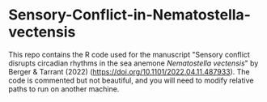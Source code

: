 # Sensory-Conflict-in-Nematostella-vectensis

This repo contains the R code used for the manuscript "Sensory conflict disrupts circadian rhythms in the sea anemone
_Nematostella vectensis_" by Berger & Tarrant (2022) (https://doi.org/10.1101/2022.04.11.487933). The code is commented but not beautiful, and you will need to modify relative paths to run on another machine.
